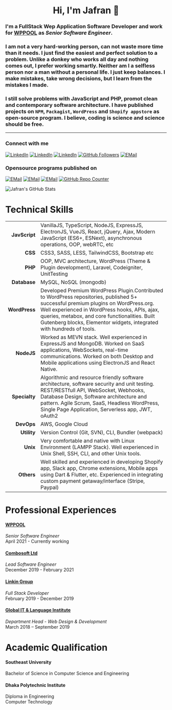 <h1 align="center">Hi, I'm Jafran 🖖</h1>

### I'm a FullStack Wep Application Software Developer and work for [WPPOOL](https://www.wppool.dev) as *Senior Software Engineer*.

### I am not a very hard-working person, can not waste more time than it needs. I just find the easiest and perfect solution to a problem. Unlike a donkey who works all day and nothing comes out, I prefer working smartly. Neither am I a selfless person nor a man without a personal life. I just keep balances. I make mistakes, take wrong decisions, but I learn from the mistakes I made. 
 
### I still solve problems with JavaScript and PHP, promot clean and contemporary software architecture. I have published projects on `NPM`, `Packagist`, `WordPress` and `Shopify appstore` as open-source program. I believe, coding is science and science should be free. 
___

[Facebook]: https://www.facebook.com/IamJafran/
[Messenger]: https://m.me/IamJafran
[Linkedin]: https://www.linkedin.com/in/iamjafran/
[WordPress]: https://profiles.wordpress.org/iamjafran/  
[Packagist]: https://packagist.org/users/iamjafran/packages/  
[NPM]: https://www.npmjs.com/settings/iamjafran/packages  
[GitHub]: https://github.com/imjafran 
[Stackoverflow]: https://stackoverflow.com/users/11303820/jafran-hasan
[email]: mailto:jafraaan@gmail.com 
 

### Connect with me

[<img alt="LinkedIn" src="https://img.shields.io/badge/facebook-%230077B5.svg?&style=for-the-badge&logo=facebook&logoColor=white" />][Facebook]
[<img alt="LinkedIn" src="https://img.shields.io/badge/messenger-skyblue.svg?&style=for-the-badge&logo=messenger&logoColor=white" />][Messenger] 
[<img alt="LinkedIn" src="https://img.shields.io/badge/linkedin-%230077B5.svg?&style=for-the-badge&logo=linkedin&logoColor=white" />][Linkedin]
[<img alt="GitHub Followers" src="https://img.shields.io/github/followers/imjafran.svg?style=for-the-badge&logo=GitHubSponsors&label=Follow&maxAge=2592000&color=cyan"/>][GitHub]
[<img alt="EMail" src="https://img.shields.io/badge/EMail-EA4335.svg?&style=for-the-badge&logo=gmail&logoColor=white" />][email]

### Opensource programs published on

[<img alt="EMail" src="https://img.shields.io/badge/wordpress-5-f0f0f0.svg?&style=for-the-badge&logo=wordpress&logoColor=white" />][WordPress]
[<img alt="EMail" src="https://img.shields.io/badge/npm-3-ee0000.svg?&style=for-the-badge&logo=npm&logoColor=white" />][NPM]
[<img alt="EMail" src="https://img.shields.io/badge/packagist-1-darkorange.svg?&style=for-the-badge&logo=packagist&logoColor=white" />][Packagist]
[<img alt="GitHub Repo Counter" src="https://badges.pufler.dev/repos/imjafran?style=for-the-badge&logo=Git&color=638FDA&logoColor=white"/>][GitHub]


<img alt="Jafran's GitHub Stats" src="https://github-readme-stats.vercel.app/api?username=imjafran&show_icons=true&theme=tokyonight&hide_border=true"/>

# Technical Skills

|  |  |
|----------:|-------------|
| **JavScript** | VanillaJS, TypeScript, NodeJS, ExpressJS, ElectronJS, VueJS, React, jQuery, Ajax, Modern JavaScript (ES6+, ESNext), asynchronous operations, OOP, webRTC, etc |
| **CSS** | CSS3, SASS, LESS, TailwindCSS, Bootstrap etc |
| **PHP** | OOP, MVC architecture, WordPress (Theme & Plugin development), Laravel, Codeigniter, UnitTesting |
| **Database** | MySQL, NoSQL (mongodb) |
| **WordPress** | Developed Premium WordPress Plugin.Contributed to WordPress repositories, published 5+ successful premium plugins on WordPress.org. Well experienced in WordPress hooks, APIs, ajax, queries, metabox, and core functionalities. Built Gutenberg blocks, Elementor widgets, integrated with hundreds of tools. |
| **NodeJS** | Worked as MEVN stack. Well experienced in ExpressJS and MongoDB. Worked on SaaS applications, WebSockets, real-time communications. Worked on both Desktop and Mobile applications using ElectronJS and React Native.|
| **Specialty** | Algorithmic and resource friendly software architecture, software security and unit testing. REST/RESTfull API, WebSocket, Webhooks, Database Design, Software architecture and pattern. Agile Scrum, SaaS, Headless WordPress, Single Page Application, Serverless app, JWT, oAuth2 |
| **DevOps** | AWS, Google Cloud |
| **Utility** | Version Control (Git, SVN), CLI, Bundler (webpack)|
| **Unix** | Very comfortable and native with Linux Environment (LAMPP Stack). Well experienced in Unix Shell, SSH, CLI, and other Unix tools. |
| **Others** | Well skilled and experienced in developing Shopify app, Slack app, Chrome extensions, Mobile apps using Dart & Flutter, etc. Experienced in integrating custom payment getaway/interface (Stripe, Paypal) |


# Professional Experiences
#### [WPPOOL](https://wppool.dev)
*Senior Software Engineer* <br>
April 2021 - Currently working
 
#### [Combosoft Ltd](https://combosoft.co.uk)
*Lead Software Engineer* <br>
December 2019 - February 2021

#### [Linkin Group](#)
*Full Stack Developer* <br>
February 2019 - December 2019

#### [Global IT & Language Institute](https://global.edu.bd/)
*Department Head - Web Design & Development* <br>
March 2018 – September 2019


# Academic Qualification

#### Southeast University
Bachelor of Science in Computer Science and Engineering
 
#### Dhaka Polytechnic Institute
Diploma in Engineering<br>
Computer Technology

